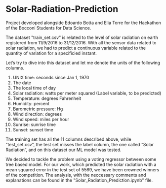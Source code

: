 # Solar-Radiation-Prediction

Project developed alongside Edoardo Botta and Elia Torre for the Hackathon of the Bocconi Students for Data Science.

The dataset "train_set.csv" is related to the level of solar radiation on earth registered from 11/9/2016 to 31/12/2016. With all the sensor data related to solar radiation, we had to predict a continuous variable related to the quantity of variation for a specificied instant. 

Let’s try to dive into this dataset and let me denote the units of the following columns.

  1. UNIX time: seconds since Jan 1, 1970
  2. The date
  3. The local time of day
  4. Solar radiation: watts per meter squared (Label variable, to be predicted)
  5. Temperature: degrees Fahrenheit
  6. Humidity: percent
  7. Barometric pressure: Hg
  8. Wind direction: degrees
  9. Wind speed: miles per hour
  10. Sunrise: sunrise time
  11. Sunset: sunset time
  
 The training set has all the 11 columns described above, while "test_set.csv”, the test set misses the label column, the one called “Solar Radiation”, and on this dataset our ML model was tested.
 
 We decided to tackle the problem using a voting regressor between some tree based model. 
 For our work, which predicted the solar radiation with a mean squared error in the test set of 5569, we have been crowned winners of the competition. The analysis, with the neccessary comments and explanations can be found in the "Solar_Radiation_Prediction.ipynb" file.

